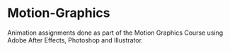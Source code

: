 # Motion-Graphics
Animation assignments done as part of the Motion Graphics Course using Adobe After Effects, Photoshop and Illustrator.
